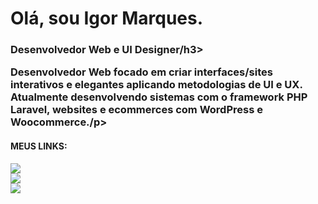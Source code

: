 <h1>Olá, sou Igor Marques.</h1>
<h3>Desenvolvedor Web e UI Designer/h3><br/>

<p>Desenvolvedor Web focado em criar interfaces/sites interativos e elegantes aplicando metodologias de UI e UX. Atualmente desenvolvendo sistemas com o framework PHP Laravel, websites e ecommerces com WordPress e Woocommerce./p>

<h4>MEUS LINKS:</h4>
<a href="https://www.linkedin.com/in/imaarques/"><img src="https://img.shields.io/badge/LinkedIn-0077B5?style=for-the-badge&logo=linkedin&logoColor=white"></a><br/>
<a href="https://igormarques.me"><img src="https://img.shields.io/badge/website-000000?style=for-the-badge&logo=About.me&logoColor=white"></a><br/>
<a href="https://www.instagram.com/imaarques"><img src="https://img.shields.io/badge/Instagram-E4405F?style=for-the-badge&logo=instagram&logoColor=white"></a>
